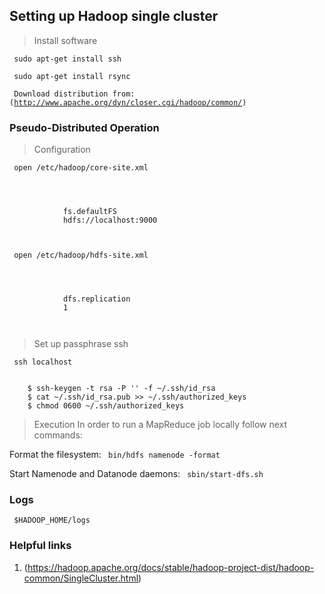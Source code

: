 
## Setting up Hadoop single cluster

> Install software

<code> sudo apt-get install ssh </code>

<code> sudo apt-get install rsync </code>

<code> Download distribution from:(http://www.apache.org/dyn/closer.cgi/hadoop/common/)
</code>

### Pseudo-Distributed Operation

> Configuration

<code> open /etc/hadoop/core-site.xml </code>

<code> 
    <configuration>
        <property>
            <name>fs.defaultFS</name>
            <value>hdfs://localhost:9000</value>
        </property>
    </configuration>
</code>

<code> open /etc/hadoop/hdfs-site.xml </code>

<code>
    <configuration>
        <property>
            <name>dfs.replication</name>
            <value>1</value>
        </property>
    </configuration>
</code>

> Set up passphrase ssh

<code> ssh localhost </code>

<code>
    $ ssh-keygen -t rsa -P '' -f ~/.ssh/id_rsa
    $ cat ~/.ssh/id_rsa.pub >> ~/.ssh/authorized_keys
    $ chmod 0600 ~/.ssh/authorized_keys
</code>

> Execution
In order to run a MapReduce job locally follow next commands:

Format the filesystem:
<code> bin/hdfs namenode -format </code>

Start Namenode and Datanode daemons:
<code> sbin/start-dfs.sh </code>

### Logs

<code> $HADOOP_HOME/logs </code>

### Helpful links

1. (https://hadoop.apache.org/docs/stable/hadoop-project-dist/hadoop-common/SingleCluster.html)